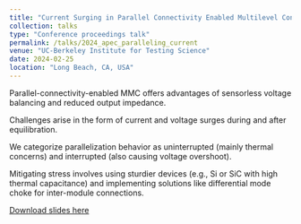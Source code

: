 ```yaml
---
title: "Current Surging in Parallel Connectivity Enabled Multilevel Converters"
collection: talks
type: "Conference proceedings talk"
permalink: /talks/2024_apec_paralleling_current
venue: "UC-Berkeley Institute for Testing Science"
date: 2024-02-25
location: "Long Beach, CA, USA"
---
```


Parallel-connectivity-enabled MMC offers advantages of sensorless voltage balancing and reduced output impedance.

Challenges arise in the form of current and voltage surges during and after equilibration.

We categorize parallelization behavior as uninterrupted (mainly thermal concerns) and interrupted (also causing voltage overshoot).

Mitigating stress involves using sturdier devices (e.g., Si or SiC with high thermal capacitance) and implementing solutions like differential mode choke for inter-module connections.

[Download slides here](http://jinshui.me/files/slides_2024_apec_paralleling_current.pdf)
